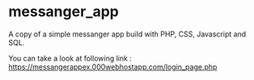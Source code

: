 # messanger_app
A copy of a simple messanger app build with PHP, CSS, Javascript and SQL.

You can take a look at following link : https://messangerappex.000webhostapp.com/login_page.php

